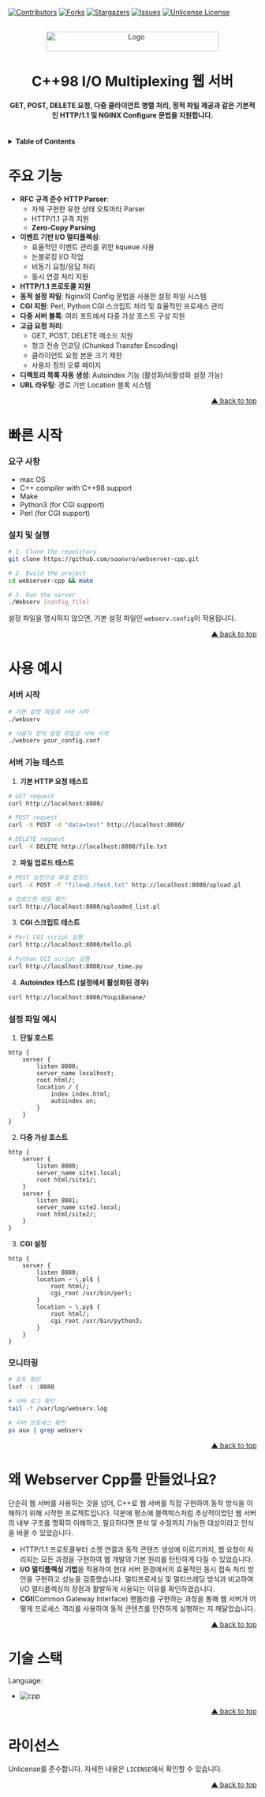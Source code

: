 <a id="readme-top"></a>

<!-- PROJECT SHIELDS -->
[![Contributors][contributors-shield]][contributors-url]
[![Forks][forks-shield]][forks-url]
[![Stargazers][stars-shield]][stars-url]
[![Issues][issues-shield]][issues-url]
[![Unlicense License][license-shield]][license-url]
<br /><br />


<!-- PROJECT LOGO & NAME -->
<div align="center">
  <img alt="Logo" src="https://i.imgur.com/8OjBVG3.png" width="350" height="40">
</div>


<!-- HEADLINE -->
<h1 align="center">
  C++98 I/O Multiplexing 웹 서버
</h1>


<!-- SHORT DESCRIPTION -->
<h4 align="center">
  GET, POST, DELETE 요청, 다중 클라이언트 병렬 처리, 정적 파일 제공과 같은 기본적인 HTTP/1.1 및 NGINX Configure 문법을 지원합니다.
</h4>
<br />


<!-- SHOWCASE -->
<!--
<div align="center">
  <img alt="Showcase" src="https://cdn.pixabay.com/animation/2022/10/11/23/03/23-03-06-809_512.gif" width="500" height="500">
</div>
<br />
-->


<!-- TABLE OF CONTENTS -->
<details>
  <summary><b>Table of Contents</b></summary>
  <ul>
    <li><a href="#주요-기능">주요 기능</a></li>
    <li><a href="#빠른-시작">빠른 시작</a></li>
    <li><a href="#사용-예시">사용 예시</a></li>
    <li><a href="#webserver-cpp를-만든-이유">Webserver Cpp를 만든 이유</a></li>
    <li><a href="#기술-스택">기술 스택</a></li>
    <li><a href="#라이선스">라이선스</a></li>
  </ul>
</details>


# 주요 기능

- **RFC 규격 준수 HTTP Parser**:
    - 자체 구현한 유한 상태 오토마타 Parser
    - HTTP/1.1 규격 지원
    - **Zero-Copy Parsing**
- **이벤트 기반 I/O 멀티플렉싱**:
    - 효율적인 이벤트 관리를 위한 kqueue 사용
    - 논블로킹 I/O 작업
    - 비동기 요청/응답 처리
    - 동시 연결 처리 지원
- **HTTP/1.1 프로토콜 지원**  
- **동적 설정 파일**: Nginx의 Config 문법을 사용한 설정 파일 시스템
- **CGI 지원**: Perl, Python CGI 스크립트 처리 및 효율적인 프로세스 관리
- **다중 서버 블록**: 여러 포트에서 다중 가상 호스트 구성 지원
- **고급 요청 처리**:
    - GET, POST, DELETE 메소드 지원
    - 청크 전송 인코딩 (Chunked Transfer Encoding)
    - 클라이언트 요청 본문 크기 제한
    - 사용자 정의 오류 페이지
- **디렉토리 목록 자동 생성**: Autoindex 기능 (활성화/비활성화 설정 가능)
- **URL 라우팅**: 경로 기반 Location 블록 시스템

<p align="right"><a href="#readme-top">▲ back to top</a></p>


# 빠른 시작

### 요구 사항
- mac OS
- C++ compiler with C++98 support
- Make
- Python3 (for CGI support)
- Perl (for CGI support)

### 설치 및 실행
```sh
# 1. Clone the repository
git clone https://github.com/soonvro/webserver-cpp.git

# 2. Build the project
cd webserver-cpp && make

# 3. Run the server
./Webserv [config_file]
```

설정 파일을 명시하지 않으면, 기본 설정 파일인 `webserv.config`이 적용됩니다.  

<p align="right"><a href="#readme-top">▲ back to top</a></p>


# 사용 예시

### 서버 시작
```bash
# 기본 설정 파일로 서버 시작
./webserv

# 사용자 정의 설정 파일로 서버 시작
./webserv your_config.conf
```

### 서버 기능 테스트
1. **기본 HTTP 요청 테스트**

```bash
# GET request
curl http://localhost:8080/

# POST request
curl -X POST -d "data=test" http://localhost:8080/

# DELETE request
curl -X DELETE http://localhost:8080/file.txt
```

2. **파일 업로드 테스트**

```bash
# POST 요청으로 파일 업로드
curl -X POST -F "file=@./test.txt" http://localhost:8080/upload.pl

# 업로드한 파일 확인
curl http://localhost:8080/uploaded_list.pl
```

3. **CGI 스크립트 테스트**

```bash
# Perl CGI script 실행
curl http://localhost:8080/hello.pl

# Python CGI script 실행
curl http://localhost:8080/cur_time.py
```
  
4. **Autoindex 테스트 (설정에서 활성화된 경우)**
```bash
curl http://localhost:8080/YoupiBanane/
```


### 설정 파일 예시

1. **단일 호스트**

```nginx
http {
    server {
        listen 8080;
        server_name localhost;
        root html/;
        location / {
            index index.html;
            autoindex on;
        }
    }
}
```

2. **다중 가상 호스트**

```nginx
http {
    server {
        listen 8080;
        server_name site1.local;
        root html/site1/;
    }
    server {
        listen 8081;
        server_name site2.local;
        root html/site2/;
    }
}
```

3. **CGI 설정**

```nginx
http {
    server {
        listen 8080;
        location ~ \.pl$ {
            root html/;
            cgi_root /usr/bin/perl;
        }
        location ~ \.py$ {
            root html/;
            cgi_root /usr/bin/python3;
        }
    }
}
```

### 모니터링

```bash
# 포트 확인
lsof -i :8080

# 서버 로그 확인
tail -f /var/log/webserv.log

# 서버 프로세스 확인
ps aux | grep webserv
```

<p align="right"><a href="#readme-top">▲ back to top</a></p>


# 왜 Webserver Cpp를 만들었나요?

단순히 웹 서버를 사용하는 것을 넘어, C++로 웹 서버를 직접 구현하여 동작 방식을 이해하기 위해 시작한 프로젝트입니다. 덕분에 평소에 블랙박스처럼 추상적이었던 웹 서버의 내부 구조를 명확히 이해하고, 필요하다면 분석 및 수정까지 가능한 대상이라고 인식을 바꿀 수 있었습니다.  

- HTTP/1.1 프로토콜부터 소켓 연결과 동적 콘텐츠 생성에 이르기까지, 웹 요청이 처리되는 모든 과정을 구현하여 웹 개발의 기본 원리를 탄탄하게 다질 수 있었습니다.  
- **I/O 멀티플렉싱 기법**을 적용하여 현대 서버 환경에서의 효율적인 동시 접속 처리 방안을 구현하고 성능을 검증했습니다. 멀티프로세싱 및 멀티쓰레딩 방식과 비교하여 I/O 멀티플렉싱의 장점과 활발하게 사용되는 이유를 확인하였습니다.  
- **CGI**(Common Gateway Interface) 핸들러를 구현하는 과정을 통해 웹 서버가 어떻게 프로세스 격리를 사용하여 동적 콘텐츠를 안전하게 실행하는 지 깨달았습니다.  

<p align="right"><a href="#readme-top">▲ back to top</a></p>


# 기술 스택

Language:  
- ![cpp][cpp-badge]  

<p align="right"><a href="#readme-top">▲ back to top</a></p>


# 라이선스

Unlicense를 준수합니다. 자세한 내용은 `LICENSE`에서 확인할 수 있습니다.

<p align="right"><a href="#readme-top">▲ back to top</a></p>


<!-- MARKDOWN LINKS & IMAGES -->
[contributors-shield]: https://img.shields.io/github/contributors/soonvro/webserver-cpp.svg?style=for-the-badge
[contributors-url]: https://github.com/soonvro/webserver-cpp/graphs/contributors
[forks-shield]: https://img.shields.io/github/forks/soonvro/webserver-cpp.svg?style=for-the-badge
[forks-url]: https://github.com/soonvro/webserver-cpp/network/members
[stars-shield]: https://img.shields.io/github/stars/soonvro/webserver-cpp.svg?style=for-the-badge
[stars-url]: https://github.com/soonvro/webserver-cpp/stargazers
[issues-shield]: https://img.shields.io/github/issues/soonvro/webserver-cpp.svg?style=for-the-badge
[issues-url]: https://github.com/soonvro/webserver-cpp/issues
[license-shield]: https://img.shields.io/github/license/soonvro/webserver-cpp?label=license&style=for-the-badge
[license-url]: https://github.com/soonvro/webserver-cpp/blob/master/LICENSE

[cpp-badge]: https://img.shields.io/badge/c++-%2300599C.svg?style=for-the-badge&logo=c%2B%2B&logoColor=white

